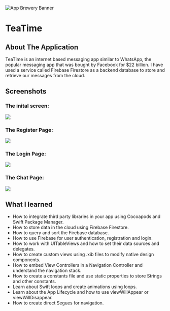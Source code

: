 ![App Brewery Banner](Documentation/TanTECH.png)

# TeaTime

## About The Application

TeaTime is an internet based messaging app similar to WhatsApp, the popular messaging app that was bought by Facebook for $22 billion. I have used a service called Firebase Firestore as a backend database to store and retrieve our messages from the cloud. 

## Screenshots

### The inital screen:
![](Documentation/StartScreen.gif)

### The Register Page:
![](Documentation/RegisterPage.png)

### The Login Page:
![](Documentation/LoginPage.png)

### The Chat Page:
![](Documentation/ChatPage.png)


## What I learned

* How to integrate third party libraries in your app using Cocoapods and Swift Package Manager.
* How to store data in the cloud using Firebase Firestore.
* How to query and sort the Firebase database.
* How to use Firebase for user authentication, registration and login.
* How to work with UITableViews and how to set their data sources and delegates.
* How to create custom views using .xib files to modify native design components.
* How to embed View Controllers in a Navigation Controller and understand the navigation stack.
* How to create a constants file and use static properties to store Strings and other constants.
* Learn about Swift loops and create animations using loops.
* Learn about the App Lifecycle and how to use viewWillAppear or viewWillDisappear.
* How to create direct Segues for navigation.

